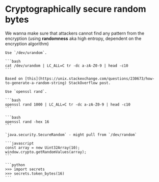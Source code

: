 # Cryptographically secure random bytes

We wanna make sure that attackers cannot find any pattern from the encryption (using **randomness** aka high entropy, dependent on the encryption algorithm)

~~~admonish example title="*nix"
Use `/dev/urandom`.

```bash
cat /dev/urandom | LC_ALL=C tr -dc a-zA-Z0-9 | head -c10
```

Based on [this](https://unix.stackexchange.com/questions/230673/how-to-generate-a-random-string) StackOverflow post.
~~~

~~~admonish example title="OpenSSL"
Use `openssl rand`.

```bash
openssl rand 1000 | LC_ALL=C tr -dc a-zA-Z0-9 | head -c10
```

```bash
openssl rand -hex 16
```
~~~

~~~admonish example title="Java"
`java.security.SecureRandom` - might pull from `/dev/random`
~~~

~~~admonish example title="JavaScript"
```javascript
const array = new Uint32Array(10);
window.crypto.getRandomValues(array);
```
~~~

~~~admonish example title="Python"
```python
>>> import secrets
>>> secrets.token_bytes(16)
```
~~~
